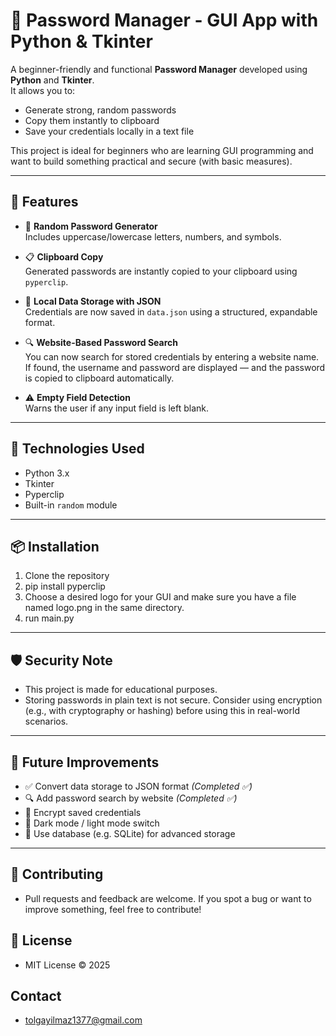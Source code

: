 # 🔐 Password Manager - GUI App with Python & Tkinter

A beginner-friendly and functional **Password Manager** developed using **Python** and **Tkinter**.  
It allows you to:
- Generate strong, random passwords
- Copy them instantly to clipboard
- Save your credentials locally in a text file

This project is ideal for beginners who are learning GUI programming and want to build something practical and secure (with basic measures).

---

## 🚀 Features

- 🔐 **Random Password Generator**  
  Includes uppercase/lowercase letters, numbers, and symbols.

- 📋 **Clipboard Copy**  
  Generated passwords are instantly copied to your clipboard using `pyperclip`.

- 📝 **Local Data Storage with JSON**  
  Credentials are now saved in `data.json` using a structured, expandable format.

- 🔍 **Website-Based Password Search**  
  You can now search for stored credentials by entering a website name.  
  If found, the username and password are displayed — and the password is copied to clipboard automatically.

- ⚠️ **Empty Field Detection**  
  Warns the user if any input field is left blank.

---

## 🧰 Technologies Used

- Python 3.x  
- Tkinter  
- Pyperclip  
- Built-in `random` module

---

## 📦 Installation
1. Clone the repository
2. pip install pyperclip
3. Choose a desired logo for your GUI and make sure you have a file named logo.png in the same directory.
4. run main.py

---

## 🛡️ Security Note
- This project is made for educational purposes.
- Storing passwords in plain text is not secure. Consider using encryption (e.g., with cryptography or hashing) before using this in real-world scenarios.

---

## 🧠 Future Improvements
- ✅ Convert data storage to JSON format *(Completed ✅)*
- 🔍 Add password search by website *(Completed ✅)*
- 🔐 Encrypt saved credentials
- 🌙 Dark mode / light mode switch
- 💾 Use database (e.g. SQLite) for advanced storage

---

## 🤝 Contributing
- Pull requests and feedback are welcome. If you spot a bug or want to improve something, feel free to contribute!

## 📜 License
- MIT License © 2025

## Contact
- tolgayilmaz1377@gmail.com
